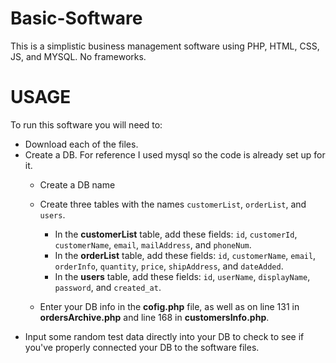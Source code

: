 # Basic-Software
This is a simplistic business management software using PHP, HTML, CSS, JS, and MYSQL. No frameworks. 

# USAGE
To run this software you will need to:
* Download each of the files.
* Create a DB. For reference I used mysql so the code is already set up for it.
  * Create a DB name
  * Create three tables with the names `customerList`, `orderList`, and `users`.
    * In the **customerList** table, add these fields: `id`, `customerId`, `customerName`, `email`, `mailAddress`, and `phoneNum`.
    * In the **orderList** table, add these fields: `id`, `customerName`, `email`, `orderInfo`, `quantity`, `price`, `shipAddress`, and `dateAdded`.
    * In the **users** table, add these fields: `id`, `userName`, `displayName`, `password`, and `created_at`.
    
  * Enter your DB info in the **cofig.php** file, as well as on line 131 in **ordersArchive.php** and line 168 in **customersInfo.php**.
* Input some random test data directly into your DB to check to see if you've properly connected your DB to the software files.

